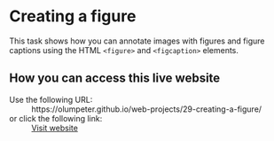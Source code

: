 # Creating a figure

This task shows how you can annotate images with figures and figure captions using the HTML  <code>&lt;figure&gt;</code> and <code>&lt;figcaption&gt;</code> elements.

## How you can access this live website
 
<dl>
  <dt>Use the following URL:</dt>
  <dd>
    https://olumpeter.github.io/web-projects/29-creating-a-figure/
  </dd>
  <dt>or click the following link:</dt>
  <dd>
    <a href="https://olumpeter.github.io/web-projects/29-creating-a-figure/">Visit website</a>
  </dd>
</dl>
